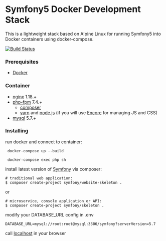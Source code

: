 # Symfony5 Docker Development Stack
This is a lightweight stack based on Alpine Linux for running Symfony5 into Docker containers using docker-compose. 

[![Build Status](https://travis-ci.org/coloso/symfony-docker.svg?branch=master)](https://travis-ci.org/coloso/symfony-docker)
### Prerequisites
* [Docker](https://www.docker.com/)

### Container
 - [nginx](https://pkgs.alpinelinux.org/packages?name=nginx&branch=v3.10) 1.18.+
 - [php-fpm](https://pkgs.alpinelinux.org/packages?name=php7&branch=v3.10) 7.4.+
    - [composer](https://getcomposer.org/) 
    - [yarn](https://yarnpkg.com/lang/en/) and [node.js](https://nodejs.org/en/) (if you will use [Encore](https://symfony.com/doc/current/frontend/encore/installation.html) for managing JS and CSS)
- [mysql](https://hub.docker.com/_/mysql/) 5.7.+

### Installing

run docker and connect to container:
```
 docker-compose up --build
```
```
 docker-compose exec php sh
```

install latest version of [Symfony](http://symfony.com/doc/current/setup.html) via composer:
```
# traditional web application: 
$ composer create-project symfony/website-skeleton .
```
or
```
# microservice, console application or API:
$ composer create-project symfony/skeleton .
```

modify your DATABASE_URL config in .env 
```
DATABASE_URL=mysql://root:root@mysql:3306/symfony?serverVersion=5.7
```

call [localhost](http://localhost/) in your browser
 
